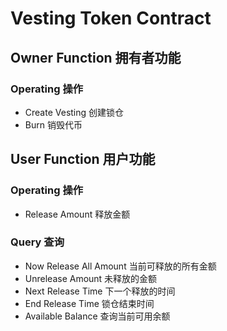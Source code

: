 # Vesting Token Contract

## Owner Function 拥有者功能

### Operating 操作

- Create Vesting 创建锁仓
- Burn 销毁代币

## User Function 用户功能

### Operating 操作

- Release Amount 释放金额

### Query 查询

- Now Release All Amount 当前可释放的所有金额
- Unrelease Amount 未释放的金额
- Next Release Time 下一个释放的时间
- End Release Time 锁仓结束时间
- Available Balance 查询当前可用余额
